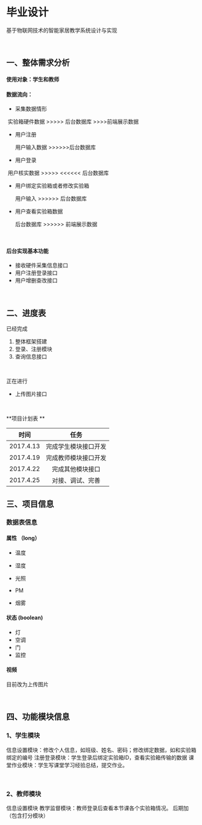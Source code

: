 # 毕业设计

基于物联网技术的智能家居教学系统设计与实现

​           

## 一、整体需求分析

#### 使用对象：学生和教师

#### 数据流向：

- 采集数据情形

​       实验箱硬件数据 >>>>> 后台数据库 >>>>前端展示数据

- 用户注册

  用户输入数据 >>>>>>后台数据库

- 用户登录

​       用户核实数据 >>>>>  <<<<<< 后台数据库 

- 用户绑定实验箱或者修改实验箱

  用户输入 >>>>>>  后台数据库

- 用户查看实验箱数据

  后台数据库 >>>>>> 前端展示数据

  ​    

#### 后台实现基本功能

- 接收硬件采集信息接口
- 用户注册登录接口
- 用户增删查改接口

​    

## 二、进度表
已经完成

1. 整体框架搭建
2. 登录、注册模块
3. 查询信息接口

​        

正在进行

* 上传图片接口

​         

**项目计划表 ** 

|    时间     |     任务     |
| :-------: | :--------: |
| 2017.4.13 | 完成学生模块接口开发 |
| 2017.4.19 | 完成教师模块接口开发 |
| 2017.4.22 |  完成其他模块接口  |
| 2017.4.25 |  对接、调试、完善  |

###              

## 三、项目信息

### 数据表信息

#### 属性 （long）
- 温度  

- 湿度  
- 光照  
- PM    
- 烟雾

#### 状态 (boolean)
- 灯
- 空调
- 门
- 监控

#### 视频

目前改为上传图片

​    

## 四、功能模块信息

### 1、学生模块
信息设置模块：修改个人信息，如班级、姓名、密码；修改绑定数据，如和实验箱绑定的编号
注册登录模块：学生登录后绑定实验箱ID，查看实验箱传输的数据
课堂作业模块：学生写课堂学习经验总结，提交作业。

​    

### 2、教师模块
信息设置模块
教学监督模块：教师登录后查看本节课各个实验箱情况。
后期加（包含打分模块）

  



